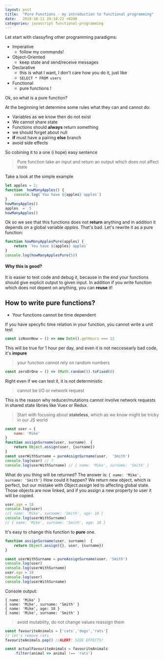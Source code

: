 ```yaml
---
layout: post
title:  "Pure Functions - my introduction to functional programming"
date:   2018-10-11 20:18:22 +0200
categories: javascript functional-programming
---
```


Let start with classyfing other programming paradigms:

 - Imperative
	 - follow my commands!
 - Object-Oriented
	 - keep state and send/receive messages
 - Declarative
	 - this is what I want, I don't care how you do it, just like
	 - ```SELECT * FROM users ```
- Functional
	- pure functions !

Ok, so what is a pure function?


At the beginning let determine some rules what they can and cannot do:

 - Variables as we know then do not exist
 - We cannot share state
 - Functions should **always** return something
 - we should forget about null
 - **if** must have a pairing **else** branch
 - avoid side effects

So cobining it to a one (i hope) easy sentence
> Pure function take an input and return an output which does not affect state

Take a look at the simple example

```javascript
let apples = 2;
function  howManyApples() {
	console.log(`You have ${apples} apples`)
} 
howManyApples()
apples  =  5
howManyApples()
```

Ok so we see that this functions does not **return** anything and in addition it depends on a global variable _apples_. That's bad.
Let's rewrite it as a pure function:
```javascript
function howManyApplesPure(apples) {
	return `You have ${apples} apples`
}
console.log(howManyApplesPure(5))
```
#### Why this is good?

It is easier to test code and debug it, because in the end your functions should give explicit output to given input.
In addition if you write function which does not depent on anything, you can **reuse** it!
 
## How to write pure functions?
- Your functions cannot be time dependent

If you have specyfic time relation in your function, you cannot write a unit test

```javascript
const isNoonNow = () => new Date().getHours === 12

```
This will be true for 1 hour per day, and even it is not neccesearly bad code, it's **impure**
> your function cannot rely on random numbers
```javascript
const zeroOrOne = () => (Math.random()).toFixed(0)
```
Right even if we can test it, it is not deterministic

>cannot be I/O or network request

This is the reason why reducer/mutations cannot involve network requests in shared state libries like Vuex or Redux. 

>Start with focusing about **stateless**, which as we know might be tricky in our JS world



```javascript
const user = {
	name: 'Mike'
}
function assignSurname(user, surname)  {
	return Object.assign(user, {surname})
}
const userWithSurname = pureAssignSurname(user,  'Smith')
console.log(user) // ?
console.log(userWithSurname) // { name: 'Mike', surname: 'Smith' }
```
What do you thing will be returned? The answer is:
```{ name: 'Mike', surname: 'Smith'}```
How could it happen? We return new object, which is perfect, but our mistake with *Object.assign* led to affecting global state.
Those objects are now linked, and if you assign a new property to user it will be copied.

```javascript
user.age = 18
console.log(user)
//{ name: 'Mike', surname: 'Smith', age: 18 }
console.log(userWithSurname)
// { name: 'Mike', surname: 'Smith', age: 18 }
```

It's easy to change this function to **pure** one.
```javascript
function assignSurname(user, surname)  {
	return Object.assign({}, user, {surname})
}

const userWithSurname = pureAssignSurname(user, 'Smith')
console.log(user)
console.log(userWithSurname)
user.age = 18
console.log(user)
console.log(userWithSurname)
```
Console output:
```
{ name: 'Mike' }
{ name: 'Mike', surname: 'Smith' }
{ name: 'Mike', age: 18 }
{ name: 'Mike', surname: 'Smith' }
```
> avoid mutability, do not change values reassign them

```javascript
const favouriteAnimals = ['cats','dogs','rats']
// let's remove rats
favouriteAnimals.pop() //ALERT! SIDE EFFECTS!

const actualFavouriteAnimals = favouriteAnimals
	.filter(animal => animal !== 'rats')
```